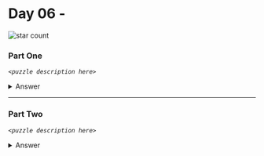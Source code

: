 # Day 06 - 
![star count](https://img.shields.io/endpoint?url=https://raw.githubusercontent.com/kata-gatame/advent-of-code/main/2021/day-06/stars.json)

### Part One
*`<puzzle description here>`*

<details>
  <summary>Answer</summary>

  Your puzzle answer was **``**.
</details>

<hr/>

### Part Two
*`<puzzle description here>`*

<details>
  <summary>Answer</summary>

  Your puzzle answer was **``**.
</details>